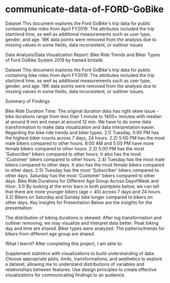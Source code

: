 # communicate-data-of-FORD-GoBike
Dataset This document explores the Ford GoBike's trip data for public containing bike rides from April FY2019. The attributes included the trip start/end time, as well as additional measurements such as user type, gender, and age. 16K data points were removed from the analysis due to missing values in some fields, data inconsistent, or outliner issues

Data Analysis/Data Visualization Report: Bike Ride Trends and Biker Types of Ford GoBike System  2019 
by hamed bintalib

Dataset This document explores the Ford GoBike's trip data for public containing bike rides from April FY2019. The attributes included the trip start/end time, as well as additional measurements such as user type, gender, and age. 16K data points were removed from the analysis due to missing values in some fields, data inconsistent, or outliner issues.

Summary of Findings

Bike Ride Duration Time: The original duration data has right skew issue - bike durations range from less than 1 minute to 1400+ minutes with median at around 9 min and mean at around 12 min. We have to do some data transformation to make data visualization and data interpretation easier.
Regarding the bike ride trends and biker types: 2.1) Tuesday, 5:00 PM has the highest biker counts across 7 days, 24 hours. 2.2) 5:00 PM has the most male bikers compared to other hours. 8:00 AM and 5:00 PM have more female bikers compared to other hours. 2.3) 5:00 PM has the most 'Subscriber' bikers compared to other hours. It also has the most 'Customer' bikers compared to other hours. 2.4) Tuesday has the most male bikers compared to other days. It also has the most female bikers compared to other days. 2.5) Tuesday has the most 'Subscriber' bikers compared to other days. Saturday has the most 'Customer' bikers compared to other days.
Bike Ride Durations for Different Age Group Across DayofWeek and Hour: 3.1) By looking at the error bars in both pointplots below, we can tell that there are more younger bikers (age < 40) across 7 days and 24 hours. 3.2) Bikers on Saturday and Sunday bike longer compared to bikers on other days.
Key Insights for Presentation Below are the insights for the presentation:

The distribution of biking durations is skewed. After log transformation and outliner removing, we may visualize and interpret data better.
Peak biking day and time are shared. Biker types were analyzed.
The patterns/trends for bikers from different age group are shared.

What I learnt?
After completing this project, I am able to:

Supplement statistics with visualizations to build understanding of data.
Choose appropriate plots, limits, transformations, and aesthetics to explore a dataset, allowing me to understand distributions of variables and relationships between features.
Use design principles to create effective visualizations for communicating findings to an audience.
